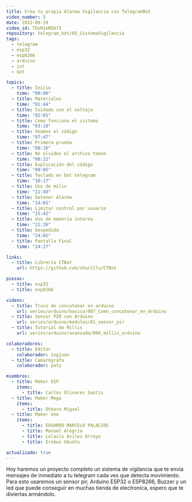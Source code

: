 ```yaml
---
title: Crea tu propia Alarma Vigilancia con TelegramBot
video_number: 5
date: 2022-09-19
video_id: TDsN1eN5b7I
repository: telegram_bot/05_SistemaVigilancia
tags:
  - telegram
  - esp32
  - esp8266
  - arduino
  - iot
  - bot

topics:
  - title: Inicio
    time: "00:00"
  - title: Materiales
    time: "01:44"
  - title: Cuidado con el voltaje
    time: "02:01"
  - title: Como funciona el sistema
    time: "03:10"
  - title: Veamos el código
    time: "07:47"
  - title: Primera prueba
    time: "08:16"
  - title: No olvides el archivo token
    time: "08:22"
  - title: Explicación del código
    time: "09:05"
  - title: Teclado en bot telegram
    time: "10:17"
  - title: Uso de milis
    time: "11:40"
  - title: Detener Alarma
    time: "14:01"
  - title: Limitar control por usuario
    time: "15:42"
  - title: Uso de memoria interna
    time: "21:36"
  - title: Despedida
    time: "24:02"
  - title: Pantalla Final
    time: "24:27"

links:
  - title: Librería CTBot
    url: https://github.com/shurillu/CTBot

piezas:
  - title: esp32
  - title: esp8266

videos:
  - title: Truco de concatenar en arduino
    url: series/arduino/basico/007_Como_concatenar_en_Arduino
  - title: Sensor PIR con Arduino
    url: series/arduino/modulos/01_sensor_pir
  - title: Tutorial de Millis
    url: series/arduino/avanzado/008_millis_arduino

colaboradores:
  - title: Editor
    colaborador: ingjuan
  - title: Camarógrafa
    colaborador: paty

miembros:
  - title: Maker ESP
    items:
      - title: Carlos Olivares Santis
  - title: Maker Mega
    items:
      - title: Otmaro Miguel
  - title: Maker Uno
    items:
      - title: EDUARDO MARCELO PALACIOS
      - title: Manuel Alegría
      - title: Lolailo Aviles Arroyo
      - title: Erebos Ubuntu

actualizado: true
---
```


Hoy haremos un proyecto completo un sistema de vigilancia que te envía mensajes de inmediato a tu telegram cada ves que detecta movimiento.
Para esto usaremos un sensor pir, Arduino ESP32 o ESP8266, Buzzer y un led que puede conseguir en muchas tienda de electronica, espero que te diviertas armándolo.
